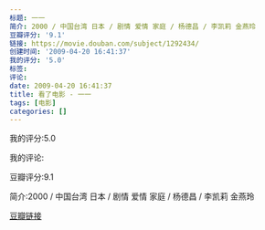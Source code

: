 ```yaml
---
标题: 一一
简介: 2000 / 中国台湾 日本 / 剧情 爱情 家庭 / 杨德昌 / 李凯莉 金燕玲
豆瓣评分: '9.1'
链接: https://movie.douban.com/subject/1292434/
创建时间: '2009-04-20 16:41:37'
我的评分: '5.0'
标签:
评论:
date: 2009-04-20 16:41:37
title: 看了电影 - 一一
tags: [电影]
categories: []
---
```


我的评分:5.0

我的评论:

豆瓣评分:9.1

简介:2000 / 中国台湾 日本 / 剧情 爱情 家庭 / 杨德昌 / 李凯莉 金燕玲

[豆瓣链接](https://movie.douban.com/subject/1292434/)

